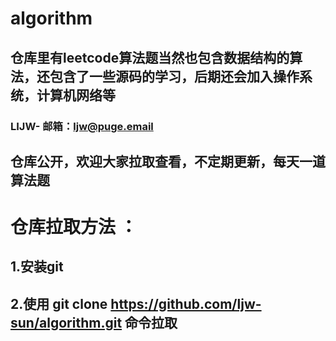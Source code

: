 # algorithm
## 仓库里有leetcode算法题当然也包含数据结构的算法，还包含了一些源码的学习，后期还会加入操作系统，计算机网络等
### LIJW- 邮箱：ljw@puge.email
## 仓库公开，欢迎大家拉取查看，不定期更新，每天一道算法题

# 仓库拉取方法 ：
## 1.安装git
## 2.使用 git clone https://github.com/ljw-sun/algorithm.git 命令拉取
